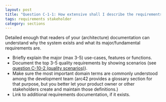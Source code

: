 ```yaml
---
layout: post
title: "Question C-1-1: How extensive shall I describe the requirements of the system?"
tags: requirements stakeholder
category: sections
---
```


Detailed enough that readers of your (architecture) documentation can understand
why the system exists and what its major/fundamental requirements are.

* Briefly explain the major (max 3-5) use-cases, features or functions.
* Document the top 3-5 quality requirements by showing scenarios (see [question C-10-2 (quality scenarios)](#q-C-10-2)).
* Make sure the most important domain terms are commonly understood
among the development team (arc42 provides a glossary section for that purpose,
  but you better let your product owner or other stakeholders create and maintain
  those definitions.)
* Link to additional requirements documentation, if it exists.
